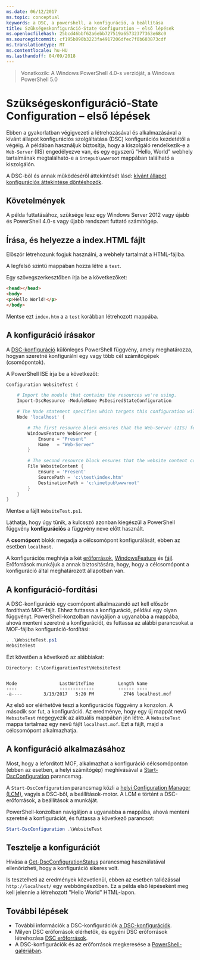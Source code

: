 ```yaml
---
ms.date: 06/12/2017
ms.topic: conceptual
keywords: a DSC, a powershell, a konfiguráció, a beállítása
title: Szükségeskonfiguráció-State Configuration – első lépések
ms.openlocfilehash: 25bcd46bbf62a6ebb727519a65732377363e68c0
ms.sourcegitcommit: cf195b090b3223fa4917206dfec7f0b603873cdf
ms.translationtype: MT
ms.contentlocale: hu-HU
ms.lasthandoff: 04/09/2018
---
```

> Vonatkozik: A Windows PowerShell 4.0-s verzióját, a Windows PowerShell 5.0

# <a name="desired-state-configuration-quick-start"></a>Szükségeskonfiguráció-State Configuration – első lépések

Ebben a gyakorlatban végigvezeti a létrehozásával és alkalmazásával a kívánt állapot konfigurációs szolgáltatása (DSC) konfigurációs kezdetétől a végéig.
A példában használjuk biztosítja, hogy a kiszolgáló rendelkezik-e a `Web-Server` (IIS) engedélyezve van, és egy egyszerű "Hello, World" webhely tartalmának megtalálható-e a `intepub\wwwroot` mappában található a kiszolgálón.

A DSC-ből és annak működéséről áttekintését lásd: [kívánt állapot konfigurációs áttekintése döntéshozók](decisionMaker.md).

## <a name="requirements"></a>Követelmények

A példa futtatásához, szüksége lesz egy Windows Server 2012 vagy újabb és PowerShell 4.0-s vagy újabb rendszert futtató számítógép.

## <a name="write-and-place-the-indexhtm-file"></a>Írása, és helyezze a index.HTML fájlt

Először létrehozunk fogjuk használni, a webhely tartalmát a HTML-fájlba.

A legfelső szintű mappában hozza létre a `test`.

Egy szövegszerkesztőben írja be a következőket:

```html
<head></head>
<body>
<p>Hello World!</p>
</body>
```

Mentse ezt `index.htm` a a `test` korábban létrehozott mappába.

## <a name="write-the-configuration"></a>A konfiguráció írásakor

A [DSC-konfiguráció](configurations.md) különleges PowerShell függvény, amely meghatározza, hogyan szeretné konfigurálni egy vagy több cél számítógépek (csomópontok).

A PowerShell ISE írja be a következőt:

```powershell
Configuration WebsiteTest {

    # Import the module that contains the resources we're using.
    Import-DscResource -ModuleName PsDesiredStateConfiguration

    # The Node statement specifies which targets this configuration will be applied to.
    Node 'localhost' {

        # The first resource block ensures that the Web-Server (IIS) feature is enabled.
        WindowsFeature WebServer {
            Ensure = "Present"
            Name   = "Web-Server"
        }

        # The second resource block ensures that the website content copied to the website root folder.
        File WebsiteContent {
            Ensure = 'Present'
            SourcePath = 'c:\test\index.htm'
            DestinationPath = 'c:\inetpub\wwwroot'
        }
    }
}
```

Mentse a fájlt `WebsiteTest.ps1`.

Láthatja, hogy úgy tűnik, a kulcsszó azonban kiegészül a PowerShell függvény **konfigurációs** a függvény neve előtt használt.

A **csomópont** blokk megadja a célcsomópont konfigurálását, ebben az esetben `localhost`.

A konfigurációs meghívja a két [erőforrások](resources.md), [WindowsFeature](windowsFeatureResource.md) és [fájl](fileResource.md).
Erőforrások munkájuk a annak biztosítására, hogy, hogy a célcsomópont a konfiguráció által meghatározott állapotban van.

## <a name="compile-the-configuration"></a>A konfiguráció-fordítási

A DSC-konfiguráció egy csomópont alkalmazandó azt kell először fordítható MOF-fájlt.
Ehhez futtassa a konfiguráció, például egy olyan függvényt.
PowerShell-konzolban navigáljon a ugyanabba a mappába, ahová menteni szeretné a konfigurációt, és futtassa az alábbi parancsokat a MOF-fájlba konfiguráció-fordítási:

```powershell
. .\WebsiteTest.ps1
WebsiteTest
```

Ezt követően a következő az alábbiakat:

```
Directory: C:\ConfigurationTest\WebsiteTest


Mode                LastWriteTime         Length Name
----                -------------         ------ ----
-a----        3/13/2017   5:20 PM           2746 localhost.mof
```

Az első sor elérhetővé teszi a konfigurációs függvény a konzolon.
A második sor fut, a konfiguráció.
Az eredménye, hogy egy új mappát nevű `WebsiteTest` megegyezik az aktuális mappában jön létre.
A `WebsiteTest` mappa tartalmaz egy nevű fájlt `localhost.mof`.
Ezt a fájlt, majd a célcsomópont alkalmazhatja.

## <a name="apply-the-configuration"></a>A konfiguráció alkalmazásához

Most, hogy a lefordított MOF, alkalmazhat a konfiguráció célcsomóponton (ebben az esetben, a helyi számítógép) meghívásával a [Start-DscConfiguration](/reference/5.1/PSDesiredStateConfiguration/Start-DscConfiguration) parancsmag.

A `Start-DscConfiguration` parancsmag közli a [helyi Configuration Manager (LCM)](metaConfig.md), vagyis a DSC-ből, a beállítások-motor.
A LCM e történt a DSC-erőforrások, a beállítások a munkáját.

PowerShell-konzolban navigáljon a ugyanabba a mappába, ahová menteni szeretné a konfigurációt, és futtassa a következő parancsot:

```powershell
Start-DscConfiguration .\WebsiteTest
```

## <a name="test-the-configuration"></a>Tesztelje a konfigurációt

Hívása a [Get-DscConfigurationStatus](/reference/5.1/PSDesiredStateConfiguration/Get-DscConfigurationStatus) parancsmag használatával ellenőrizheti, hogy a konfiguráció sikeres volt.

Is tesztelheti az eredmények közvetlenül, ebben az esetben tallózással `http://localhost/` egy webböngészőben.
Ez a példa első lépéseként meg kell jelennie a létrehozott "Hello World" HTML-lapon.

## <a name="next-steps"></a>További lépések

- További információk a DSC-konfigurációk [a DSC-konfigurációk](configurations.md).
- Milyen DSC erőforrások elérhetők, és egyéni DSC erőforrások létrehozása [DSC erőforrások](resources.md).
- A DSC-konfigurációk és az erőforrások megkeresése a [PowerShell-galériában](https://www.powershellgallery.com/).